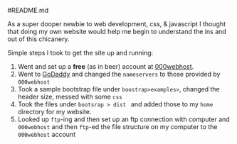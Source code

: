 #README.md

As a super dooper newbie to web development, css, & javascript I thought that doing my own website would help me begin to understand the ins and out of this chicanery.

Simple steps I took to get the site up and running:

1. Went and set up a **free** (as in beer) account at [000webhost](http://www.000webhost.com/).
2. Went to [GoDaddy](http://www.godaddy.com/) and changed the `nameservers` to those provided by `000webhost`
3. Took a sample bootstrap file under `boostrap>examples>`, changed the header size, messed with some `css`
4. Took the files under `bootsrap > dist ` and added those to my `home` directory for my website.
5. Looked up `ftp`-ing and then set up an ftp connection with computer and `000webhost` and then `ftp`-ed the file structure on my computer to the `000webhost` account


